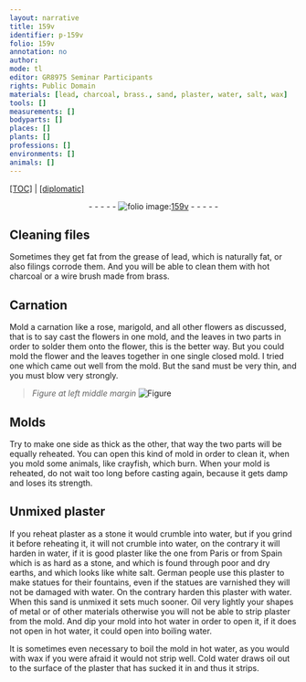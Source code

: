 ```yaml
---
layout: narrative
title: 159v
identifier: p-159v
folio: 159v
annotation: no
author:
mode: tl
editor: GR8975 Seminar Participants
rights: Public Domain
materials: [lead, charcoal, brass., sand, plaster, water, salt, wax]
tools: []
measurements: []
bodyparts: []
places: []
plants: []
professions: []
environments: []
animals: []
---
```


 <p><a href="{{ site.baseurl }}/translation/">[TOC]</a> | <a href="{{ site.baseurl }}/texts/p-159v_tc/" target="_blank">[diplomatic]</a></p><div class="folio" align="center">- - - - - <a href="http://gallica.bnf.fr/ark:/12148/btv1b10500001g/f324.item.r=" target="_blank"><img src="https://cu-mkp.github.io/2017-workshop-edition/assets/photo-icon.png" alt="folio image: " style="display:inline-block; margin-bottom:-3px;"/>159v</a> - - - - - </div>  
  

## <span class="m"> </span>Cleaning files

 
Sometimes they get fat from the grease of <span class="m">lead</span>, which is naturally fat, or also filings corrode them. And you will be able to clean them with hot <span class="m">charcoal</span> or a wire brush made from <span class="m">brass.</span>
 
 
  

## Carnation

 
Mold a carnation like a rose, marigold, and all other flowers as discussed, that is to say cast the flowers in one mold, and the leaves in two parts in order to solder them onto the flower, this is the better way. But you could mold the flower and the leaves together in one single closed mold. I tried one which came out well from the mold. But the <span class="m">sand</span> must be very thin, and you must blow very strongly.
 
> *Figure*
> *at left middle margin*
> <a href="https://drive.google.com/open?id=0B9-oNrvWdlO5LXNkdWdBLXZ1RVk" target="_blank"><img src="https://cu-mkp.github.io/GR8975-edition/assets/photo-icon.png" alt="Figure" style="display:inline-block; margin-bottom:-3px;"/></a>
 
 
  

## Molds

 
Try to make one side as thick as the other, that way the two parts will be equally reheated. You can open this kind of mold in order to clean it, when you mold some animals, like crayfish, which burn. When your mold is reheated, do not wait too long before casting again, because it gets damp and loses its strength.
 
 
  

## Unmixed <span class="m">plaster</span>

 
If you reheat <span class="m">plaster</span> as a stone it would crumble into <span class="m">water</span>, but if you grind it before reheating it, it will not crumble into <span class="m">water</span>, on the contrary it will harden in water, if it is good plaster like the one from Paris or from Spain which is as hard as a stone, and which is found through poor and dry earths, and which looks like white <span class="m">salt</span>. German people use this <span class="m">plaster</span> to make statues for their fountains, even if the statues are varnished they will not be damaged with <span class="m">water</span>. On the contrary harden this plaster with <span class="m">water</span>. When this <span class="m">sand</span> is unmixed it sets much sooner. Oil very lightly your shapes of metal or of other materials otherwise you will not be able to strip <span class="m">plaster</span> from the mold. And dip your mold into hot <span class="m">water</span> in order to open it, if it does not open in hot <span class="m">water</span>, it could open into boiling <span class="m">water</span>.
 
 
  
It is sometimes even necessary to boil the mold in hot <span class="m">water</span>, as you would with <span class="m">wax</span> if you were afraid it would not strip well. Cold water draws oil out to the surface of the plaster that has sucked it in and thus it strips.
 
 